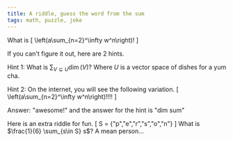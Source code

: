 ```yaml
---
title: A riddle, guess the word from the sum
tags: math, puzzle, joke
---
```


What is 
\[
\left(a\sum_{n=2}^\infty w^n\right)!
\]

If you can't figure it out, here are 2 hints.

Hint 1:
What is $\sum_{V\subseteq U} \dim(V)$? Where $U$ is a vector space of dishes for a yum cha.

Hint 2:
On the internet, you will see the following variation.
\[
\left(a\sum_{n=2}^\infty w^n\right)!!!!
\]

Answer:
"awesome!" and the answer for the hint is "dim sum"

Here is an extra riddle for fun.
\[
S = \{"p","e","r","s","o","n"\}
\]
What is $\frac{1}{6} \sum_{s\in S} s$?
A mean person...